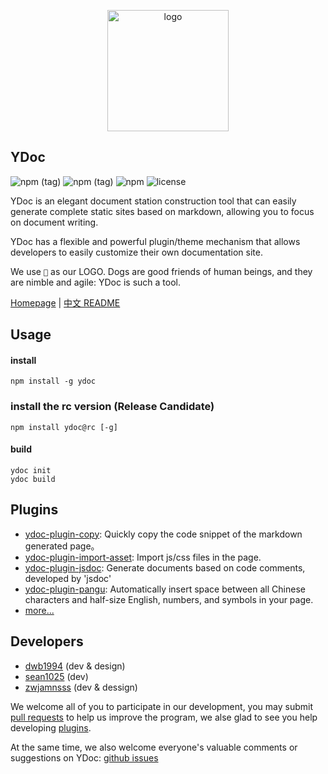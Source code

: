 <p align="center">
  <a href="https://ydoc.ymfe.org/">
    <img src="https://ws1.sinaimg.cn/large/006FkmqZly1fpswv9gzalj305e05ft98.jpg" width="194" alt="logo" srcSet="https://ws1.sinaimg.cn/large/006FkmqZly1fpswvk5qsyj30as0au75x.jpg 2x" />
  </a>
</p>

## YDoc

![npm (tag)](https://img.shields.io/npm/v/ydoc.svg)
![npm (tag)](https://img.shields.io/npm/v/ydoc/rc.svg)
![npm](https://img.shields.io/npm/dm/localeval.svg)
![license](https://img.shields.io/github/license/YMFE/ydoc.svg)

YDoc is an elegant document station construction tool that can easily generate complete static sites based on markdown, allowing you to focus on document writing.

YDoc has a flexible and powerful plugin/theme mechanism that allows developers to easily customize their own documentation site.

We use `🐶` as our LOGO. Dogs are good friends of human beings, and they are nimble and agile: YDoc is such a tool.

[Homepage](https://ydoc.ymfe.org/) | [中文 README](https://github.com/YMFE/ydoc/blob/master/README.md)

## Usage

#### install
```
npm install -g ydoc
```

### install the rc version (Release Candidate)
```
npm install ydoc@rc [-g]
```

#### build
```
ydoc init
ydoc build
```

## Plugins

- [ydoc-plugin-copy](https://www.npmjs.com/package/ydoc-plugin-copy): Quickly copy the code snippet of the markdown generated page。
- [ydoc-plugin-import-asset](https://www.npmjs.com/package/ydoc-plugin-import-asset): Import js/css files in the page.
- [ydoc-plugin-jsdoc](https://www.npmjs.com/package/ydoc-plugin-jsdoc): Generate documents based on code comments, developed by 'jsdoc'
- [ydoc-plugin-pangu](https://www.npmjs.com/package/ydoc-plugin-pangu): 
Automatically insert space between all Chinese characters and half-size English, numbers, and symbols in your page.
- [more... ](https://ydoc.ymfe.org/plugin/index.html)

## Developers

- [dwb1994](https://github.com/dwb1994) (dev & design)
- [sean1025](https://github.com/hellosean1025) (dev)
- [zwjamnsss](https://github.com/amnsss) (dev & dessign)

We welcome all of you to participate in our development, you may submit [pull requests](https://github.com/YMFE/ydoc/pulls) to help us improve the program, we alse glad to see you help developing [plugins](https://ydoc.ymfe.org/plugin/index.html).

At the same time, we also welcome everyone's valuable comments or suggestions on YDoc: [github issues](https://github.com/YMFE/ydoc/issues)
